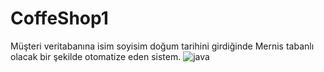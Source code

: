 # CoffeShop1 
Müşteri veritabanına isim soyisim doğum tarihini girdiğinde Mernis tabanlı olacak bir şekilde otomatize eden sistem.
![java](https://user-images.githubusercontent.com/73845925/116895676-1d07d580-ac3c-11eb-8b4b-3ed7ed52666f.png)
